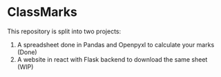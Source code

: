 # ClassMarks
This repository is split into two projects:
1. A spreadsheet done in Pandas and Openpyxl to calculate your marks (Done)
2. A website in react with Flask backend to download the same sheet (WIP)
